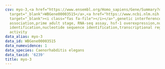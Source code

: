 ```yaml
---
csv: myo-3,<a href="https://www.ensembl.org/Homo_sapiens/Gene/Summary?db=core;g=WBGene00003515"
  target="_blank">WBGene00003515</a>,<a href="https://www.ncbi.nlm.nih.gov/pubmed/30894454"
  target="_blank"><i class="fas fa-file"></i></a>",genetic interference,functional
  association,prime adult stage, RNA-seq assay, hsf-1 overexpression,nucleotide sequence
  identification,nucleotide sequence identification,transcriptional regulation,up-regulates
  activity
data_alias: myo-3
data_id: WBGene00003515
data_numevidence: 1
data_species: Caenorhabditis elegans
data_taxid: '6239'
title: myo-3
---
```

